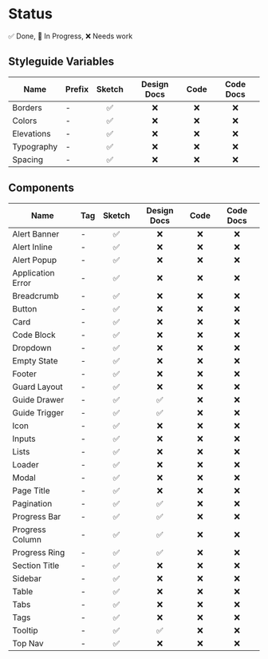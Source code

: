 # Status

✅ Done, 🚧 In Progress, ❌ Needs work

## Styleguide Variables

| Name | Prefix | Sketch | Design Docs | Code | Code Docs |
| --- | --- | :---: | :---: | :---: | :---: |
| Borders    | - | ✅ | ❌ | ❌ | ❌ |
| Colors     | - | ✅ | ❌ | ❌ | ❌ |
| Elevations | - | ✅ | ❌ | ❌ | ❌ |
| Typography | - | ✅ | ❌ | ❌ | ❌ |
| Spacing    | - | ✅ | ❌ | ❌ | ❌ |

## Components

| Name | Tag | Sketch | Design Docs | Code | Code Docs |
| --- | --- | :---: | :---: | :---: | :---: |
| Alert Banner      | - | ✅ | ❌ | ❌ | ❌ |
| Alert Inline      | - | ✅ | ❌ | ❌ | ❌ |
| Alert Popup       | - | ✅ | ❌ | ❌ | ❌ |
| Application Error | - | ✅ | ❌ | ❌ | ❌ |
| Breadcrumb        | - | ✅ | ❌ | ❌ | ❌ |
| Button            | - | ✅ | ❌ | ❌ | ❌ |
| Card              | - | ✅ | ❌ | ❌ | ❌ |
| Code Block        | - | ✅ | ❌ | ❌ | ❌ |
| Dropdown          | - | ✅ | ❌ | ❌ | ❌ |
| Empty State       | - | ✅ | ❌ | ❌ | ❌ |
| Footer            | - | ✅ | ❌ | ❌ | ❌ |
| Guard Layout      | - | ✅ | ❌ | ❌ | ❌ |
| Guide Drawer      | - | ✅ | ✅ | ❌ | ❌ |
| Guide Trigger     | - | ✅ | ✅ | ❌ | ❌ |
| Icon              | - | ✅ | ❌ | ❌ | ❌ |
| Inputs            | - | ✅ | ❌ | ❌ | ❌ |
| Lists             | - | ✅ | ❌ | ❌ | ❌ |
| Loader            | - | ✅ | ❌ | ❌ | ❌ |
| Modal             | - | ✅ | ❌ | ❌ | ❌ |
| Page Title        | - | ✅ | ❌ | ❌ | ❌ |
| Pagination        | - | ✅ | ✅ | ❌ | ❌ |
| Progress Bar      | - | ✅ | ✅ | ❌ | ❌ |
| Progress Column   | - | ✅ | ✅ | ❌ | ❌ |
| Progress Ring     | - | ✅ | ✅ | ❌ | ❌ |
| Section Title     | - | ✅ | ❌ | ❌ | ❌ |
| Sidebar           | - | ✅ | ❌ | ❌ | ❌ |
| Table             | - | ✅ | ❌ | ❌ | ❌ |
| Tabs              | - | ✅ | ❌ | ❌ | ❌ |
| Tags              | - | ✅ | ❌ | ❌ | ❌ |
| Tooltip           | - | ✅ | ✅ | ❌ | ❌ |
| Top Nav           | - | ✅ | ❌ | ❌ | ❌ |